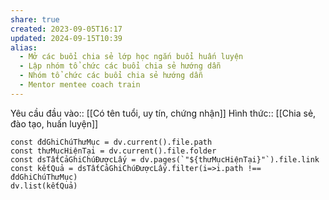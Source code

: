 ```yaml
---
share: true
created: 2023-09-05T16:17
updated: 2024-09-15T10:39
alias:
  - Mở các buổi chia sẻ lớp học ngắn buổi huấn luyện
  - Lập nhóm tổ chức các buổi chia sẻ hướng dẫn
  - Nhóm tổ chức các buổi chia sẻ hướng dẫn
  - Mentor mentee coach train
---
```

Yêu cầu đầu vào:: [[Có tên tuổi, uy tín, chứng nhận]]
Hình thức:: [[Chia sẻ, đào tạo, huấn luyện]]

```dataviewjs
const đdGhiChúThưMục = dv.current().file.path
const thưMụcHiệnTại = dv.current().file.folder
const dsTấtCảGhiChúĐượcLấy = dv.pages(`"${thưMụcHiệnTại}"`).file.link
const kếtQuả = dsTấtCảGhiChúĐượcLấy.filter(i=>i.path !== đdGhiChúThưMục)
dv.list(kếtQuả)
```